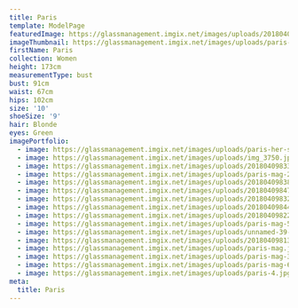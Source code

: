```yaml
---
title: Paris
template: ModelPage
featuredImage: https://glassmanagement.imgix.net/images/uploads/201804098477bw.jpg
imageThumbnail: https://glassmanagement.imgix.net/images/uploads/paris-headshot.jpg
firstName: Paris
collection: Women
height: 173cm
measurementType: bust
bust: 91cm
waist: 67cm
hips: 102cm
size: '10'
shoeSize: '9'
hair: Blonde
eyes: Green
imagePortfolio:
  - image: https://glassmanagement.imgix.net/images/uploads/paris-her-shadow-new.jpg
  - image: https://glassmanagement.imgix.net/images/uploads/img_3750.jpg
  - image: https://glassmanagement.imgix.net/images/uploads/201804098330_preview.jpg
  - image: https://glassmanagement.imgix.net/images/uploads/paris-mag-2.jpg
  - image: https://glassmanagement.imgix.net/images/uploads/201804098388_preview.jpg
  - image: https://glassmanagement.imgix.net/images/uploads/201804098477bw.jpg
  - image: https://glassmanagement.imgix.net/images/uploads/201804098321_preview.jpg
  - image: https://glassmanagement.imgix.net/images/uploads/201804098449.jpg
  - image: https://glassmanagement.imgix.net/images/uploads/201804098222.jpg
  - image: https://glassmanagement.imgix.net/images/uploads/paris-mag-5.jpg
  - image: https://glassmanagement.imgix.net/images/uploads/unnamed-39-copy.jpg
  - image: https://glassmanagement.imgix.net/images/uploads/201804098135_preview.jpg
  - image: https://glassmanagement.imgix.net/images/uploads/paris-mag.jpg
  - image: https://glassmanagement.imgix.net/images/uploads/paris-mag-3.jpg
  - image: https://glassmanagement.imgix.net/images/uploads/paris-mag-6.jpg
  - image: https://glassmanagement.imgix.net/images/uploads/paris-4.jpg
meta:
  title: Paris
---
```


